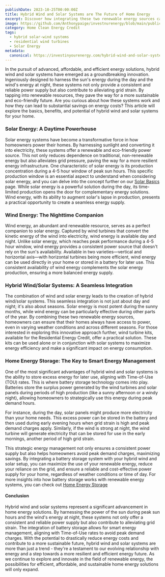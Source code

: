 ```yaml
---
publishDate: 2023-10-25T00:00:00Z
title: Hybrid Wind and Solar Systems are The Future of Home Energy
excerpt: Discover how integrating these two renewable energy sources can create a powerhouse of sustainability and efficiency in your home.
image: https://github.com/Anthonypaige/investnurenergy/blob/main/public/images/cover-art/HCE-4-cover-art.png?raw=true
category: Home Clean Energy Credit
tags:
  - hybrid solar-wind systems
  - residential wind turbines
  - Solar Energy
metadata:
  canonical: https://investinyourenergy.com/hybrid-wind-and-solar-systems-are-the-future-of-home-energy
---
```


In the pursuit of advanced, affordable, and efficient energy solutions, hybrid wind and solar systems have emerged as a groundbreaking innovation. Ingeniously designed to harness the sun's energy during the day and the wind's energy at night, these systems not only provide a consistent and reliable power supply but also contribute to alleviating grid strain. By tapping into renewable resources, they pave the way for a more sustainable and eco-friendly future. Are you curious about how these systems work and how they can lead to substantial savings on energy costs? This article will explore the basics, benefits, and potential of hybrid wind and solar systems for your home.

### **Solar Energy: A Daytime Powerhouse**

Solar energy systems have become a transformative force in how homeowners power their homes. By harnessing sunlight and converting it into electricity, these systems offer a renewable and eco-friendly power source. This not only reduces dependence on traditional, non-renewable energy but also alleviates grid pressure, paving the way for a more resilient energy infrastructure. One characteristic of solar energy is its production concentration during a 4-5 hour window of peak sun hours. This specific production window is an essential aspect to understand when considering solar energy, and you can delve into the concept further on our [Solar Basics](com/solar-energy-basics) page. While solar energy is a powerful solution during the day, its time-limited production opens the door for complementary energy solutions. Wind energy, with its ability to augment solar's lapse in production, presents a practical opportunity to create a seamless energy supply.

### **Wind Energy: The Nighttime Companion**

Wind energy, an abundant and renewable resource, serves as a perfect companion to solar energy. Captured by wind turbines that convert the kinetic energy of the wind into electricity, wind energy is available day and night. Unlike solar energy, which reaches peak performance during a 4-5 hour window, wind energy provides a consistent power source that doesn't rely on the sun's availability. Available in two varieties—vertical and horizontal axis—with horizontal turbines being more efficient, wind energy can be used directly in your home or stored in a battery for later use. This consistent availability of wind energy complements the solar energy production, ensuring a more balanced energy supply.

### **Hybrid Wind/Solar Systems: A Seamless Integration**

The combination of wind and solar energy leads to the creation of hybrid wind/solar systems. This seamless integration is not just about day and night; it's also about seasons. Solar energy is most potent during the sunny months, while wind energy can be particularly effective during other parts of the year. By combining these two renewable energy sources, homeowners can ensure that their homes always have access to power, even in varying weather conditions and across different seasons. For those interested in exploring this innovative approach further, wind turbine kits, available for the Residential Energy Credit, offer a practical solution. These kits can be used alone or in conjunction with solar systems to maximize energy efficiency and make a significant impact on energy consumption.

### **Home Energy Storage: The Key to Smart Energy Management**

One of the most significant advantages of hybrid wind and solar systems is the ability to store excess energy for later use, aligning with Time-of-Use (TOU) rates. This is where battery storage technology comes into play. Batteries store the surplus power generated by the wind turbines and solar panels during periods of high production (like a sunny afternoon or a windy night), allowing homeowners to strategically use this energy during peak demand hours.

For instance, during the day, solar panels might produce more electricity than your home needs. This excess power can be stored in the battery and then used during early evening hours when grid strain is high and peak demand charges apply. Similarly, if the wind is strong at night, the wind turbine will generate electricity that can be stored for use in the early mornings, another period of high grid strain.

This strategic energy management not only ensures a consistent power supply but also helps homeowners avoid peak demand charges, maximizing savings. By integrating a battery storage system with your hybrid wind and solar setup, you can maximize the use of your renewable energy, reduce your reliance on the grid, and ensure a reliable and cost-effective power supply for your home, regardless of weather conditions or time of day. For more insights into how battery storage works with renewable energy systems, you can check out [Home Energy Storage](clean-energy/home-energy-storage)

#### **Conclusion**

Hybrid wind and solar systems represent a significant advancement in home energy solutions. By harnessing the power of the sun during peak sun hours and the wind's energy at night, these systems not only offer a consistent and reliable power supply but also contribute to alleviating grid strain. The integration of battery storage allows for smart energy management, aligning with Time-of-Use rates to avoid peak demand charges. With the potential to drastically reduce energy costs and contribute to a more sustainable future, hybrid wind and solar systems are more than just a trend - they're a testament to our evolving relationship with energy and a step towards a more resilient and efficient energy future. As we continue to explore and innovate in the field of renewable energy, the possibilities for efficient, affordable, and sustainable home energy solutions will only expand.
